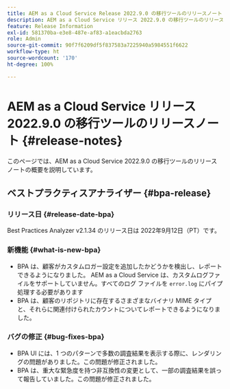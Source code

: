 ```yaml
---
title: AEM as a Cloud Service Release 2022.9.0 の移行ツールのリリースノート
description: AEM as a Cloud Service リリース 2022.9.0 の移行ツールのリリースノート
feature: Release Information
exl-id: 581370ba-e3e8-487e-af83-a1eacbda2763
role: Admin
source-git-commit: 90f7f6209df5f837583a7225940a5984551f6622
workflow-type: ht
source-wordcount: '170'
ht-degree: 100%

---
```


# AEM as a Cloud Service リリース 2022.9.0 の移行ツールのリリースノート {#release-notes}

このページでは、AEM as a Cloud Service 2022.9.0 の移行ツールのリリースノートの概要を説明しています。

## ベストプラクティスアナライザー {#bpa-release}

### リリース日 {#release-date-bpa}

Best Practices Analyzer v2.1.34 のリリース日は 2022年9月12日（PT）です。

### 新機能 {#what-is-new-bpa}

* BPA は、顧客がカスタムロガー設定を追加したかどうかを検出し、レポートできるようになりました。 AEM as a Cloud Service は、カスタムログファイルをサポートしていません。すべてのログ ファイルを `error.log` にパイプ処理する必要があります
* BPA は、顧客のリポジトリに存在するさまざまなバイナリ MIME タイプと、それらに関連付けられたカウントについてレポートできるようになりました。

### バグの修正 {#bug-fixes-bpa}

* BPA UI には、1 つのパターンで多数の調査結果を表示する際に、レンダリングの問題がありました。この問題が修正されました。
* BPA は、重大な緊急度を持つ非互換性の変更として、一部の調査結果を誤って報告していました。この問題が修正されました。
